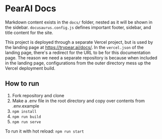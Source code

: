 # PearAI Docs

Markdown content exists in the `docs/` folder, nested as it will be shown in the sidebar. `docusaurus.config.js` defines important footer, sidebar, and title content for the site.

This project is deployed through a separate Vercel project, but is used by the landing page at https://trypear.ai/docs/. In the `vercel.json` of the landing page, there's a redirect for the URL to be for this documentation page.
The reason we need a separate repository is because when included in the landing page, configurations from the outer directory mess up the Vercel deployment build.

## How to run

1. Fork repository and clone
2. Make a .env file in the root directory and copy over contents from .env.example
3. `npm install`
4. `npm run build`
5. `npm run serve`

To run it with hot reload: `npm run start`
